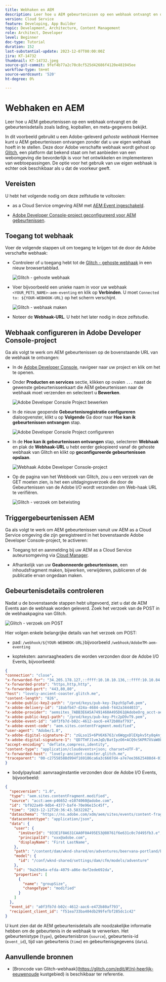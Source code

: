 ```yaml
---
title: Webhaken en AEM
description: Leer hoe u AEM gebeurtenissen op een webhaak ontvangt en de gebeurtenisdetails zoals lading, kopballen, en meta-gegevens bekijkt.
version: Cloud Service
feature: Developing, App Builder
topic: Development, Architecture, Content Management
role: Architect, Developer
level: Beginner
doc-type: Tutorial
duration: 152
last-substantial-update: 2023-12-07T00:00:00Z
jira: KT-14732
thumbnail: KT-14732.jpeg
source-git-commit: 9fef4b77a2c70c8cf525d42686f4120e481945ee
workflow-type: tm+mt
source-wordcount: '520'
ht-degree: 0%

---
```



# Webhaken en AEM

Leer hoe u AEM gebeurtenissen op een webhaak ontvangt en de gebeurtenisdetails zoals lading, kopballen, en meta-gegevens bekijkt.

In dit voorbeeld gebruikt u een Adobe-geleverd _gehoste webhaak_ Hiermee kunt u AEM gebeurtenissen ontvangen zonder dat u uw eigen webhaak hoeft in te stellen. Deze door Adobe verschafte webhaak wordt gehost op [Glitch](https://glitch.com/), een platform dat bekend staat om het aanbieden van een webomgeving die bevorderlijk is voor het ontwikkelen en implementeren van webtoepassingen. De optie voor het gebruik van uw eigen webhaak is echter ook beschikbaar als u dat de voorkeur geeft.

## Vereisten

U hebt het volgende nodig om deze zelfstudie te voltooien:

- as a Cloud Service omgeving AEM met [AEM Event ingeschakeld](https://developer.adobe.com/experience-cloud/experience-manager-apis/guides/events/#enable-aem-events-on-your-aem-cloud-service-environment).

- [Adobe Developer Console-project geconfigureerd voor AEM gebeurtenissen](https://developer.adobe.com/experience-cloud/experience-manager-apis/guides/events/#how-to-subscribe-to-aem-events-in-the-adobe-developer-console).

## Toegang tot webhaak

Voer de volgende stappen uit om toegang te krijgen tot de door de Adobe verschafte webhaak:

- Controleer of u toegang hebt tot de [Glitch - gehoste webhaak](https://lovely-ancient-coaster.glitch.me/) in een nieuw browsertabblad.

  ![Glitch - gehoste webhaak](../assets/examples/webhook/glitch-hosted-webhook.png)

- Voer bijvoorbeeld een unieke naam in voor uw webhaak `<YOUR_PETS_NAME>-aem-eventing` en klik op **Verbinden**. U moet `Connected to: ${YOUR-WEBHOOK-URL}` op het scherm verschijnt.

  ![Glitch - webhaak maken](../assets/examples/webhook/glitch-create-webhook.png)

- Noteer de **Webhaak-URL**. U hebt het later nodig in deze zelfstudie.

## Webhaak configureren in Adobe Developer Console-project

Ga als volgt te werk om AEM gebeurtenissen op de bovenstaande URL van de webhaak te ontvangen:

- In de [Adobe Developer Console](https://developer.adobe.com), navigeer naar uw project en klik om het te openen.

- Onder **Producten en services** sectie, klikken op ovalen `...` naast de gewenste gebeurtenissenkaart die AEM gebeurtenissen naar de webhaak moet verzenden en selecteert u **Bewerken**.

  ![Adobe Developer Console Project bewerken](../assets/examples/webhook/adobe-developer-console-project-edit.png)

- In de nieuw geopende **Gebeurtenisregistratie configureren** dialoogvenster, klikt u op **Volgende** Ga door naar **Hoe kan ik gebeurtenissen ontvangen** stap.

  ![Adobe Developer Console Project configureren](../assets/examples/webhook/adobe-developer-console-project-configure.png)

- In de **Hoe kan ik gebeurtenissen ontvangen** stap, selecteren **Webhaak** en plak de **Webhaak-URL** u hebt eerder gekopieerd vanaf de gehoste webhaak van Glitch en klikt op **geconfigureerde gebeurtenissen opslaan**.

  ![Webhaak Adobe Developer Console-project](../assets/examples/webhook/adobe-developer-console-project-webhook.png)

- Op de pagina van het Webboek van Glitch, zou u een verzoek van de GET moeten zien, is het een uitdagingsverzoek die door de Gebeurtenissen van de Adobe I/O wordt verzonden om Web-haak URL te verifiëren.

  ![Glitch - verzoek om betwisting](../assets/examples/webhook/glitch-challenge-request.png)


## Triggergebeurtenissen AEM

Ga als volgt te werk om AEM gebeurtenissen vanuit uw AEM as a Cloud Service omgeving die zijn geregistreerd in het bovenstaande Adobe Developer Console-project, te activeren:

- Toegang tot en aanmelding bij uw AEM as a Cloud Service auteursomgeving via [Cloud Manager](https://my.cloudmanager.adobe.com/).

- Afhankelijk van uw **Geabonneerde gebeurtenissen**, een inhoudsfragment maken, bijwerken, verwijderen, publiceren of de publicatie ervan ongedaan maken.

## Gebeurtenisdetails controleren

Nadat u de bovenstaande stappen hebt uitgevoerd, ziet u dat de AEM Events aan de webhaak worden geleverd. Zoek het verzoek van de POST in de webhaakpagina van Glitch.

![Glitch - verzoek om POST](../assets/examples/webhook/glitch-post-request.png)

Hier volgen enkele belangrijke details van het verzoek om POST:

- pad: `/webhook/${YOUR-WEBHOOK-URL}`bijvoorbeeld `/webhook/AdobeTM-aem-eventing`

- kopteksten: aanvraagheaders die worden verzonden door de Adobe I/O Events, bijvoorbeeld:

```json
{
"connection": "close",
"x-forwarded-for": "34.205.178.127,::ffff:10.10.10.136,::ffff:10.10.84.114",
"x-forwarded-proto": "https,http,http",
"x-forwarded-port": "443,80,80",
"host": "lovely-ancient-coaster.glitch.me",
"content-length": "826",
"x-adobe-public-key2-path": "/prod/keys/pub-key-IkpzhSpTw0.pem",
"x-adobe-delivery-id": "18abfb47-d24a-4684-ade8-f442a3444033",
"x-adobe-provider": "aemsites_7ABB3E6A5A7491460A495D61@AdobeOrg_acct-aem-p46652-e1074060@adobe.com",
"x-adobe-public-key1-path": "/prod/keys/pub-key-Ptc2pD9vT9.pem",
"x-adobe-event-id": "a0f3fb7d-b02c-4612-aac6-e472b80af793",
"x-adobe-event-code": "aem.sites.contentFragment.modified",
"user-agent": "Adobe/1.0",
"x-adobe-digital-signature-2": "zGLso15+6PV6X6763/x6WqgxDlEXpkv5ty8q4njaq3aUngAI9VCcYonbScEjljRluzjZ05uMJmRfNxwjj60syxEJPuc0dpmMU635gfna7I4T7IaHs496wx4m2E5mvCM+aKbNQ+NPOutyTqI8Ovq29P2P87GIgMlGhAtOaxRVGNc6ksBxc2tCWbrKUhW8hPJ0sHphU499dN4TT32xrZaiRw4akT3M/hYydsA8dcWpJ7S4dpuDS21YyDHAB8s9Dawtr3fyPEyLgZzpwZDfCqQ8gdSCGqKscE4pScwqPkKOYCHDnBvDZVe583jhcZbHGjk7Ncp/FrgQk7avWsk5XlzcuA==",
"x-adobe-digital-signature-1": "QD7THFJ1vmJqD/BatIpzO6+ACQ9cSKPR7XVaW0LI7cN/xs7ucyri6dmkerOPe9EJpjGoqCg8rxWedrIRQB3lgVskChbHH3Ujx5YG0aTQLSd1Lsn5CFbW1U0l0GqId9Cnd6MccrqSznZXcdW1rMFuRk8+gqwabBifSaLbu3r30G5hmqQd72VtiYTE4m23O3jYIMiv62pRP+a+p4NjNj1XG320uRSry+BPniTjDJ6oN/Ng7aUEKML8idZ/ZTqeh/rJSrVO95UryUolFDRwDkRn5zKonbvhSLAeXzaPhvimWUHtldq9M1WTyRMpsBk8BRzaklxlq+woJ2UjYPUIEzjotw==",
"accept-encoding": "deflate,compress,identity",
"content-type": "application/cloudevents+json; charset=UTF-8",
"x-forwarded-host": "lovely-ancient-coaster.glitch.me",
"traceparent": "00-c27558588d994f169186ca6a3c6607d4-a7e7ee36625488d4-01"
}
```

- body/payload: aanvraaginstantie verzonden door de Adobe I/O Events, bijvoorbeeld:

```json
{
  "specversion": "1.0",
  "type": "aem.sites.contentFragment.modified",
  "source": "acct:aem-p46652-e1074060@adobe.com",
  "id": "bf922a49-9db4-4377-baf4-70e96e15c45f",
  "time": "2023-12-12T20:36:43.583228Z",
  "dataschema": "https://ns.adobe.com/xdm/aem/sites/events/content-fragment-modified.json",
  "datacontenttype": "application/json",
  "data": {
    "user": {
      "imsUserId": "933E1F8A631CAA0F0A495E53@80761f6e631c0c7d495fb3.e",
      "principalId": "xxx@adobe.com",
      "displayName": "First LastName",
    },
    "path": "/content/dam/wknd-shared/en/adventures/beervana-portland/beervana-in-portland",
    "model": {
      "id": "/conf/wknd-shared/settings/dam/cfm/models/adventure"
    },
    "id": "9a2d3e6a-efda-4079-a86e-0ef2ede692da",
    "properties": [
      {
        "name": "groupSize",
        "changeType": "modified"
      }
    ]
  },
  "event_id": "a0f3fb7d-b02c-4612-aac6-e472b80af793",
  "recipient_client_id": "f51ea733ba404db299fefbf285dc1c42"
}
```

U kunt zien dat de AEM gebeurtenisdetails alle noodzakelijke informatie hebben om de gebeurtenis in de webhaak te verwerken. Het gebeurtenistype (`type`), gebeurtenisbron (`source`), gebeurtenis-id (`event_id`), tijd van gebeurtenis (`time`) en gebeurtenisgegevens (`data`).

## Aanvullende bronnen

- [Broncode van Glitch-webhaak](https://glitch.com/edit/#!/nl-heerlijk-eeuwenoude kustgebied) is beschikbaar ter referentie.
